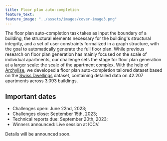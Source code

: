 ```yaml
---
title: Floor plan auto-completion
feature_text: 
feature_image: "../assets/images/cover-image3.png"
---
```


The floor plan auto-completion task takes as input the boundary of a building, the structural elements necessary for the building's structural integrity, and a set of user constraints formalized in a graph structure, with the goal to automatically generate the full floor plan. While previous research on floor plan generation has mainly focused on the scale of individual apartments, our challenge sets the stage for floor plan generation at a larger scale: the scale of the apartment complex. With the help of [Archylise](https://www.archilyse.com/), we developed a floor plan auto-completion tailored dataset based on the [Swiss Dwellings](https://zenodo.org/record/7070952) dataset, containing detailed data on 42.207 apartments across 3.093 buildings.

## Important dates
- Challenges open: June 22nd, 2023;
- Challenges close: September 15th, 2023;
- Technical reports due: September 20th, 2023;
- Winners announced: Live session at ICCV.

Details will be announced soon.
